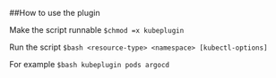 ##How to use the plugin

Make the script runnable 
`$chmod =x kubeplugin`

Run the script
`$bash <resource-type> <namespace> [kubectl-options]`

For example
`$bash kubeplugin pods argocd`
